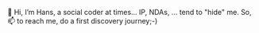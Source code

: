 👋 Hi, I’m Hans, a social coder at times...
IP, NDAs, ... tend to "hide" me. So, 📫 to reach me, do a first discovery journey;-)

<!---
hans-vandenabeele/hans-vandenabeele is a ✨ special ✨ repository because its `README.md` (this file) appears on your GitHub profile.
You can click the Preview link to take a look at your changes.
--->

